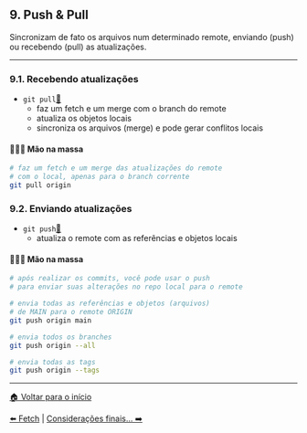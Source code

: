 ## 9. Push & Pull

Sincronizam de fato os arquivos num determinado remote, enviando (push) ou recebendo (pull) as atualizações.

---

### 9.1. Recebendo atualizações

- `git pull`[🔗](https://git-scm.com/docs/git-pull/pt_BR)
  - faz um fetch e um merge com o branch do remote
  - atualiza os objetos locais
  - sincroniza os arquivos (merge) e pode gerar conflitos locais

#### 👩🏻‍💻 Mão na massa

```bash
# faz um fetch e um merge das atualizações do remote
# com o local, apenas para o branch corrente
git pull origin
```

### 9.2. Enviando atualizações

- `git push`[🔗](https://git-scm.com/docs/git-push/pt_BR)
  - atualiza o remote com as referências e objetos locais

#### 👨🏼‍💻 Mão na massa

```bash
# após realizar os commits, você pode usar o push
# para enviar suas alterações no repo local para o remote

# envia todas as referências e objetos (arquivos)
# de MAIN para o remote ORIGIN
git push origin main

# envia todos os branches
git push origin --all

# envia todas as tags
git push origin --tags
```

---

[🏠 Voltar para o início](./../README.md)

[⬅️ Fetch](./git-commands-08.md) | [Considerações finais... ➡️](./git-commands-10.md)
